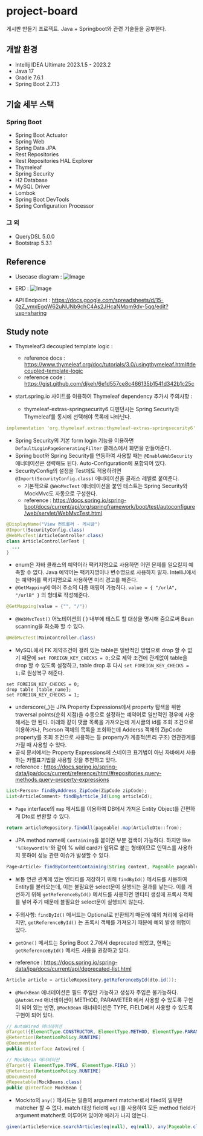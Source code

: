 # project-board
게시판 만들기 프로젝트. Java + Springboot와 관련 기술들을 공부한다.

## 개발 환경

- Intellij IDEA Ultimate 2023.1.5 - 2023.2
- Java 17
- Gradle 7.6.1
- Spring Boot 2.7.13

## 기술 세부 스택

### Spring Boot

- Spring Boot Actuator
- Spring Web
- Spring Data JPA
- Rest Repositories
- Rest Repositories HAL Explorer
- Thymeleaf
- Spring Security
- H2 Database
- MySQL Driver
- Lombok
- Spring Boot DevTools
- Spring Configuration Processor

### 그 외

- QueryDSL 5.0.0
- Bootstrap 5.3.1

## Reference
- Usecase diagram :
  ![Image](https://user-images.githubusercontent.com/104916288/259623671-ee89dab7-54f3-4ecd-956e-c2fe7165070a.svg)

- ERD :
  ![Image](https://user-images.githubusercontent.com/104916288/259964098-1b3eef4d-5fe8-4c36-bdea-c95b9a0e846d.svg)
- API Endpoint : https://docs.google.com/spreadsheets/d/15-0zZ_vmxEgqW62uNUNb9chC4As2JHcaNMpm9dv-5qg/edit?usp=sharing

## Study note

- Thymeleaf3 decoupled template logic :
  - reference docs : https://www.thymeleaf.org/doc/tutorials/3.0/usingthymeleaf.html#decoupled-template-logic
  - reference code : https://gist.github.com/djkeh/6e1d557ce8c466135b1541d342b1c25c
 
- start.spring.io 사이트를 이용하여 Thymeleaf dependency 추가시 주의사항 :
  - thymeleaf-extras-springsecurity6 디펜던시는 Spring Security와 Thymeleaf를 동시에 선택해야 목록에 나타난다.   
```yaml
implementation 'org.thymeleaf.extras:thymeleaf-extras-springsecurity6'
```
- Spring Security의 기본 form login 기능을 이용하면 `DefaultLoginPageGeneratingFilter` 클래스에서 화면을 만들어준다.
- Spring boot와 Spring Security를 연동하여 사용할 때는 `@EnableWebSecurity` 애너테이션은 생략해도 된다. Auto-Configuration에 포함되어 있다.
- SecurityConfig의 설정을 Test에도 적용하려면 `@Import(SecurityConfig.class)` 애너테이션을 클래스 레벨로 붙여준다.
  - 기본적으로 `@WebMvcTest` 애너테이션을 붙인 테스트는 Spring Security와 MockMvc도 자동으로 구성한다. 
  - reference : https://docs.spring.io/spring-boot/docs/current/api/org/springframework/boot/test/autoconfigure/web/servlet/WebMvcTest.html
```java
@DisplayName("View 컨트롤러 - 게시글")
@Import(SecurityConfig.class)
@WebMvcTest(ArticleController.class)
class ArticleControllerTest {
  ...
}
```
- enum은 자바 클래스의 예약어라 팩키지명으로 사용하면 어떤 문제를 일으킬지 예측할 수 없다. Java 예약어는 팩키지명이나 변수명으로 사용하지 말자. IntelliJ에서는 예약어를 팩키지명으로 사용하면 미리 경고를 해준다.
- `@GetMapping`에 여러 주소의 다중 매핑이 가능하다. `value = { "/urlA", "/urlB" }` 의 형태로 작성해준다.
```java
@GetMapping(value = {"", "/"})
```
- `@WebMvcTest()` 어노테이션의 ( ) 내부에 테스트 할 대상을 명시해 줌으로써 Bean scanning을 최소화 할 수 있다.
```java
@WebMvcTest(MainController.class)
```
- MySQL에서 FK 제약조건이 걸려 있는 table은 일반적인 방법으로 drop 할 수 없기 때문에 `set FOREIGN_KEY_CHECKS = 0;`으로 제약 조건에 관계없이 table을 drop 할 수 있도록 설정하고, table drop 후 다시 `set FOREIGN_KEY_CHECKS = 1;`로 원상복구 해준다.
```mysql
set FOREIGN_KEY_CHECKS = 0;
drop table [table_name];
set FOREIGN_KEY_CHECKS = 1;
```
- underscore(_)는 JPA Property Expressions에서 property 탐색을 위한 traversal points(순회 지점)을 수동으로 설정하는 예약어로 일반적인 경우에 사용해서는 안 된다. 아래와 같이 댓글 목록을 가져오는데 게시글의 id를 조회 조건으로 이용하거나, Pserson 객체의 목록을 조회하는데 Adderss 객체의 ZipCode property를 조회 조건으로 사용하는 등 property가 계층적(트리 구조) 연관관계를 가질 때 사용할 수 있다.
- 공식 문서에서는 Property Expressions에 스네이크 표기법이 아닌 자바에서 사용하는 카멜표기법을 사용할 것을 추천하고 있다.
- reference : https://docs.spring.io/spring-data/jpa/docs/current/reference/html/#repositories.query-methods.query-property-expressions
```java
List<Person> findByAddress_ZipCode(ZipCode zipCode);
List<ArticleComment> findByArticle_Id(Long articleId);
```
- `Page` interface의 `map` 메서드를 이용하여 DB에서 가져온 Entity Object를 간편하게 Dto로 변환할 수 있다.
```java
return articleRepository.findAll(pageable).map(ArticleDto::from);
```
- JPA method name에 `Containing`을 붙이면 부분 검색이 가능하다. 하지만 like `'%[keyword]%'`와 같이 % wild card가 앞뒤로 붙는 형태이므로 인덱스를 사용하지 못하여 성능 관련 이슈가 발생할 수 있다.
```java
Page<Article> findByContentContaining(String content, Pageable pageable);
```
- 보통 연관 관계에 있는 엔티티를 저장하기 위해 `findById()` 메서드를 사용하여 Entity를 불러오는데, 이는 불필요한 select문이 실행되는 결과를 낳는다. 이를 개선하기 위해 `getReferenceById()` 메서드를 사용하면 엔티티 생성에 프록시 객체를 넣어 주기 때문에 블필요한 select문이 실행되지 않는다.
- 주의사항:  `findById()` 메서드는 Optional로 반환되기 때문에 예외 처리에 유리하지만, `getReferenceById()` 는 프록시 객체를 가져오기 때문에 예외 발생 위험이 있다.

- `getOne()` 메서드는 Spring Boot 2.7에서 deprecated 되었고, 현재는 `getReferenceById()` 메서드 사용을 권장하고 있다. 
- reference : https://docs.spring.io/spring-data/jpa/docs/current/api/deprecated-list.html
```java
Article article = articleRepository.getReferenceById(dto.id());
```
- `@MockBean` 애너테이션은 필드 주임만 가능하고 생성자 주입은 불가능하다. `@AutoWired` 애너테이션이 METHOD, PARAMETER 에서 사용할 수 있도록 구현이 되어 있는 반면, `@MockBean` 애너테이션은 TYPE, FIELD에서 사용할 수 있도록 구현이 되어 있다.
```java
// AutoWired 애너테이션
@Target({ElementType.CONSTRUCTOR, ElementType.METHOD, ElementType.PARAMETER, ElementType.FIELD, ElementType.ANNOTATION_TYPE})
@Retention(RetentionPolicy.RUNTIME)
@Documented
public @interface Autowired {

// MockBean 애너테이션
@Target({ ElementType.TYPE, ElementType.FIELD })
@Retention(RetentionPolicy.RUNTIME)
@Documented
@Repeatable(MockBeans.class)
public @interface MockBean {
```
- Mockito의 `any()` 메서드는 일종의 argument matcher로서 filed의 일부만 matrcher 할 수 없다. match 대상 field에 `eq()`를 사용하여 모든 method field가 argument matcher로 이루어져 있어야 에러가 나지 않는다.
```java
given(articleService.searchArticles(eq(null), eq(null), any(Pageable.class))).willReturn(Page.empty());
```
